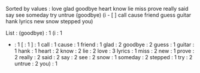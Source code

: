 Sorted by values :
love glad goodbye heart know lie miss prove really said say see someday try untrue (goodbye) (i - [ ] call cause friend guess guitar hank lyrics new snow stepped you) 

List :
(goodbye) : 1
(i : 1
- : 1
[ : 1
] : 1
call : 1
cause : 1
friend : 1
glad : 2
goodbye : 2
guess : 1
guitar : 1
hank : 1
heart : 2
know : 2
lie : 2
love : 3
lyrics : 1
miss : 2
new : 1
prove : 2
really : 2
said : 2
say : 2
see : 2
snow : 1
someday : 2
stepped : 1
try : 2
untrue : 2
you) : 1
